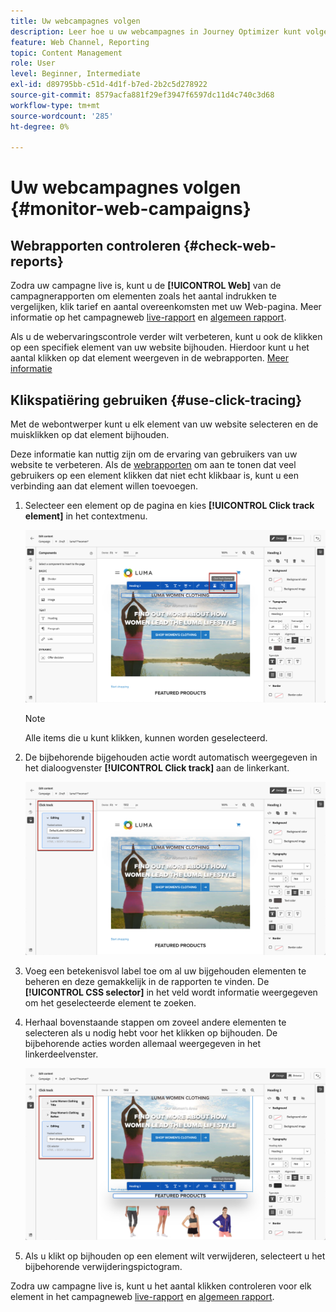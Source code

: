 ```yaml
---
title: Uw webcampagnes volgen
description: Leer hoe u uw webcampagnes in Journey Optimizer kunt volgen
feature: Web Channel, Reporting
topic: Content Management
role: User
level: Beginner, Intermediate
exl-id: d89795bb-c51d-4d1f-b7ed-2b2c5d278922
source-git-commit: 8579acfa881f29ef3947f6597dc11d4c740c3d68
workflow-type: tm+mt
source-wordcount: '285'
ht-degree: 0%

---
```


# Uw webcampagnes volgen {#monitor-web-campaigns}

## Webrapporten controleren {#check-web-reports}

Zodra uw campagne live is, kunt u de **[!UICONTROL Web]** van de campagnerapporten om elementen zoals het aantal indrukken te vergelijken, klik tarief en aantal overeenkomsten met uw Web-pagina. Meer informatie op het campagneweb [live-rapport](../reports/campaign-live-report.md#web-tab) en [algemeen rapport](../reports/campaign-global-report.md#web-tab).

Als u de webervaringscontrole verder wilt verbeteren, kunt u ook de klikken op een specifiek element van uw website bijhouden. Hierdoor kunt u het aantal klikken op dat element weergeven in de webrapporten. [Meer informatie](#use-click-tracing)

## Klikspatiëring gebruiken {#use-click-tracing}

Met de webontwerper kunt u elk element van uw website selecteren en de muisklikken op dat element bijhouden.

Deze informatie kan nuttig zijn om de ervaring van gebruikers van uw website te verbeteren. Als de [webrapporten](../reports/campaign-global-report.md#web-tab) om aan te tonen dat veel gebruikers op een element klikken dat niet echt klikbaar is, kunt u een verbinding aan dat element willen toevoegen.

1. Selecteer een element op de pagina en kies **[!UICONTROL Click track element]** in het contextmenu.

   ![](assets/web-designer-click-track.png)

   >[!NOTE]
   >
   >Alle items die u kunt klikken, kunnen worden geselecteerd.

1. De bijbehorende bijgehouden actie wordt automatisch weergegeven in het dialoogvenster **[!UICONTROL Click track]** aan de linkerkant.

   ![](assets/web-designer-click-track-pane.png)

1. Voeg een betekenisvol label toe om al uw bijgehouden elementen te beheren en deze gemakkelijk in de rapporten te vinden. De **[!UICONTROL CSS selector]** in het veld wordt informatie weergegeven om het geselecteerde element te zoeken.

1. Herhaal bovenstaande stappen om zoveel andere elementen te selecteren als u nodig hebt voor het klikken op bijhouden. De bijbehorende acties worden allemaal weergegeven in het linkerdeelvenster.

   ![](assets/web-designer-click-tracking-actions.png)

1. Als u klikt op bijhouden op een element wilt verwijderen, selecteert u het bijbehorende verwijderingspictogram.

Zodra uw campagne live is, kunt u het aantal klikken controleren voor elk element in het campagneweb [live-rapport](../reports/campaign-live-report.md#web-tab) en [algemeen rapport](../reports/campaign-global-report.md#web-tab).
